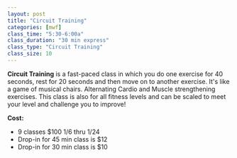 ```yaml
---
layout: post
title: "Circuit Training"
categories: [mwf]
class_time: "5:30-6:00a"
class_duration: "30 min express"
class_type: "Circuit Training"
class_size: 10
---
```

**Circuit Training** is a fast-paced class in which you do one exercise for 40 seconds, rest for 20 seconds and then move on to another exercise. It's like a game of musical chairs. Alternating Cardio and Muscle strengthening exercises. This class is also for all fitness levels and can be scaled to meet your level and challenge you to improve!

**Cost:**
- 9 classes $100 1/6 thru 1/24
- Drop-in for 45 min class is $12
- Drop-in for 30 min class is $10